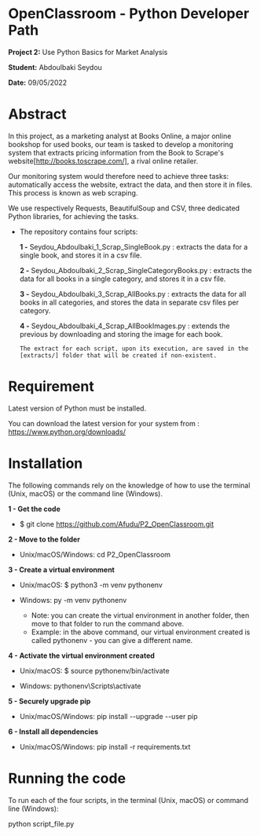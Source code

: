 # OpenClassroom - Python Developer Path

**Project 2:** Use Python Basics for Market Analysis

**Student:** Abdoulbaki Seydou

**Date:** 09/05/2022

# Abstract
In this project, as a marketing analyst at Books Online, a major online bookshop for used books,
our team is tasked to develop a monitoring system that extracts pricing information from 
the Book to Scrape's website[http://books.toscrape.com/], a rival online retailer.

Our monitoring system would therefore need to achieve three tasks: automatically access the website, 
extract the data, and then store it in files. This process is known as web scraping.

We use respectively Requests, BeautifulSoup and CSV, three dedicated Python libraries, for achieving the tasks.

- The repository contains four scripts:

    **1 -** Seydou_Abdoulbaki_1_Scrap_SingleBook.py : extracts the data for a single book, and stores it in a csv file.

    **2 -** Seydou_Abdoulbaki_2_Scrap_SingleCategoryBooks.py : extracts the data for all books in a single category, and stores it in a csv file.

    **3 -** Seydou_Abdoulbaki_3_Scrap_AllBooks.py : extracts the data for all books in all categories, and stores the data in separate csv files per category.

    **4 -** Seydou_Abdoulbaki_4_Scrap_AllBookImages.py : extends the previous by downloading and storing the image for each book.
    
      The extract for each script, upon its execution, are saved in the [extracts/] folder that will be created if non-existent.

# Requirement

Latest version of Python must be installed.

You can download the latest version for your system from : https://www.python.org/downloads/

# Installation

The following commands rely on the knowledge of how to use the terminal (Unix, macOS) or the command line (Windows).

**1 - Get the code**

  * $ git clone https://github.com/Afudu/P2_OpenClassroom.git

**2 - Move to the folder**

  * Unix/macOS/Windows: cd P2_OpenClassroom

**3 - Create a virtual environment**

  * Unix/macOS: $ python3 -m venv pythonenv
  * Windows: py -m venv pythonenv
  
    * Note: you can create the virtual environment in another folder, then move to that folder to run the command above.
    * Example: in the above command, our virtual environment created is called pythonenv - you can give a different name.

**4 - Activate the virtual environment created**

  * Unix/macOS: $ source pythonenv/bin/activate

  * Windows: pythonenv\Scripts\activate

**5 - Securely upgrade pip**

 * Unix/macOS/Windows: pip install --upgrade --user pip

**6 - Install all dependencies**

 * Unix/macOS/Windows: pip install -r requirements.txt

# Running the code

To run each of the four scripts, in the terminal (Unix, macOS) or command line (Windows):

  python script_file.py
